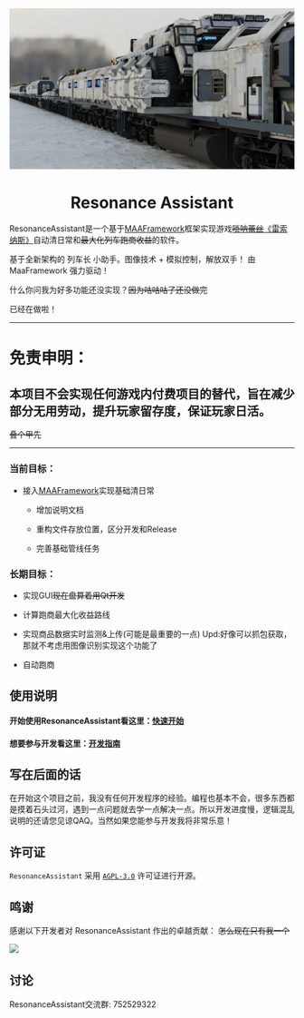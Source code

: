 <p align="center">

<img src="assets/resource/image/General/Gallery.png" />

</p>

<div align="center">

# **Resonance Assistant**

</div>

ResonanceAssistant是一个基于[MAAFramework](https://github.com/MaaXYZ/MaaFramework)框架实现游戏[~~唢呐蕾丝~~《雷索纳斯》](https://soli-reso.com/)自动清日常和~~最大化列车跑商收益~~的软件。

基于全新架构的 列车长 小助手。图像技术 + 模拟控制，解放双手！
由 MaaFramework 强力驱动！

什么你问我为好多功能还没实现？~~因为咕咕咕了还没做完~~

已经在做啦！

---

# 免责申明：

## 本项目不会实现任何游戏内付费项目的替代，旨在减少部分无用劳动，提升玩家留存度，保证玩家日活。

~~叠个甲先~~

---

### 当前目标：

- 接入[MAAFramework](https://github.com/MaaXYZ/MaaFramework)实现基础清日常
  
  - 增加说明文档

  - 重构文件存放位置，区分开发和Release

  - 完善基础管线任务

### 长期目标：

- 实现GUI~~现在盘算着用Qt开发~~

- 计算跑商最大化收益路线

- 实现商品数据实时监测&上传(可能是最重要的一点) Upd:好像可以抓包获取，那就不考虑用图像识别实现这个功能了

- 自动跑商

## 使用说明

#### 开始使用ResonanceAssistant看这里：[快速开始](assets/docs/zh_cn/Start/快速开始.md)

#### 想要参与开发看这里：[开发指南](assets/docs/zh_cn/Develop/开发指南.md)

## 写在后面的话

在开始这个项目之前，我没有任何开发程序的经验。编程也基本不会，很多东西都是摸着石头过河，遇到一点问题就去学一点解决一点。所以开发进度慢，逻辑混乱说明的还请您见谅QAQ。当然如果您能参与开发我将非常乐意！

## 许可证

`ResonanceAssistant` 采用 [`AGPL-3.0`](./LICENSE.md) 许可证进行开源。

## 鸣谢

感谢以下开发者对 ResonanceAssistant 作出的卓越贡献： ~~怎么现在只有我一个~~

<a href="https://github.com/NaNExist/ResonanceAssistant/graphs/contributors">
  <img src="https://contrib.rocks/image?repo=NaNExist/ResonanceAssistant&max=1000" />
</a>

## 讨论

ResonanceAssistant交流群: 752529322
